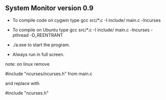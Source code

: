 System Monitor version 0.9
----------------------------------------------------------------------------------------
- To compile code on cygwin type gcc src/*.c -I include/ main.c -lncurses

- To compile on Ubuntu type gcc src/*.c -I include/ main.c -lncurses -pthread -D_REENTRANT

- ./a.exe to start the program.

- Always run in full screen. 




note: on linux remove 

#include "ncurses/ncurses.h" from main.c 

and replace with 

#include "ncurses.h"



